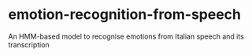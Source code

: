 # emotion-recognition-from-speech
An HMM-based model to recognise emotions from Italian speech and its transcription
